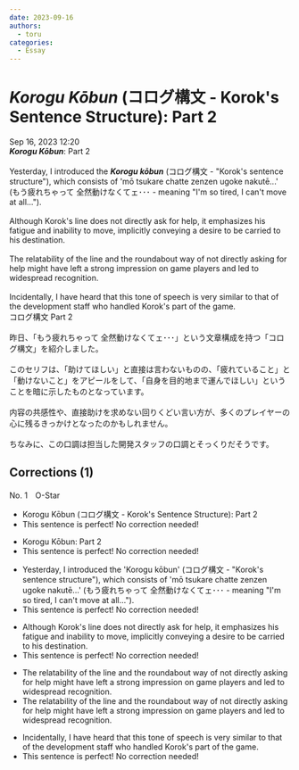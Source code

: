 ```yaml
---
date: 2023-09-16
authors:
  - toru
categories:
  - Essay
---
```


<h1 id="subject_show"><strong><em>Korogu Kōbun</strong></em> (コログ構文 - Korok's Sentence Structure): Part 2</h1>
<div class="date">Sep 16, 2023 12:20</div>
<div id="post"><div id="body_show_ori">
<strong><em>Korogu Kōbun</strong></em>: Part 2<br/><br/>Yesterday, I introduced the <strong><em>Korogu kōbun</em></strong> (コログ構文 - "Korok's sentence structure"), which consists of 'mō tsukare chatte zenzen ugoke nakutē...' (もう疲れちゃって 全然動けなくてェ･･･ - meaning "I'm so tired, I can't move at all...").<br/><br/>Although Korok's line does not directly ask for help, it emphasizes his fatigue and inability to move, implicitly conveying a desire to be carried to his destination.<br/><br/>The relatability of the line and the roundabout way of not directly asking for help might have left a strong impression on game players and led to widespread recognition.<br/><br/>Incidentally, I have heard that this tone of speech is very similar to that of the development staff who handled Korok's part of the game.
</div></div>

<!-- more -->

<div id="post_ja"><div id="body_show_mo">
コログ構文 Part 2<br/><br/>昨日、「もう疲れちゃって 全然動けなくてェ･･･」という文章構成を持つ「コログ構文」を紹介しました。<br/><br/>このセリフは、「助けてほしい」と直接は言わないものの、「疲れていること」と「動けないこと」をアピールをして、「自身を目的地まで運んでほしい」ということを暗に示したものとなっています。<br/><br/>内容の共感性や、直接助けを求めない回りくどい言い方が、多くのプレイヤーの心に残るきっかけとなったのかもしれません。<br/><br/>ちなみに、この口調は担当した開発スタッフの口調とそっくりだそうです。
</div></div>

## Corrections (1)
<div id="block"><div class="first_name"> No. 1　<span class="just_name">O-Star</span></div><div id="block2">
<ul class="correction_field">
<li class="incorrect">Korogu Kōbun (コログ構文 - Korok's Sentence Structure): Part 2</li>
<li class="corrected perfect">This sentence is perfect! No correction needed!</li>
</ul>
<ul class="correction_field">
<li class="incorrect">Korogu Kōbun: Part 2</li>
<li class="corrected perfect">This sentence is perfect! No correction needed!</li>
</ul>
<ul class="correction_field">
<li class="incorrect">Yesterday, I introduced the 'Korogu kōbun' (コログ構文 - "Korok's sentence structure"), which consists of 'mō tsukare chatte zenzen ugoke nakutē...' (もう疲れちゃって 全然動けなくてェ･･･ - meaning "I'm so tired, I can't move at all...").</li>
<li class="corrected perfect">This sentence is perfect! No correction needed!</li>
</ul>
<ul class="correction_field">
<li class="incorrect">Although Korok's line does not directly ask for help, it emphasizes his fatigue and inability to move, implicitly conveying a desire to be carried to his destination.</li>
<li class="corrected perfect">This sentence is perfect! No correction needed!</li>
</ul>
<ul class="correction_field">
<li class="incorrect">The relatability of the line and the roundabout way of not directly asking for help might have left a strong impression on game players and led to widespread recognition.</li>
<li class="corrected correct">
The relatability of the line and the roundabout way of not directly asking for help might have left a strong impression on <span class="sline"><span class="f_red">game</span></span> players and led to widespread recognition.
</li>
</ul>
<ul class="correction_field">
<li class="incorrect">Incidentally, I have heard that this tone of speech is very similar to that of the development staff who handled Korok's part of the game.</li>
<li class="corrected perfect">This sentence is perfect! No correction needed!</li>
</ul>
</div></div>

